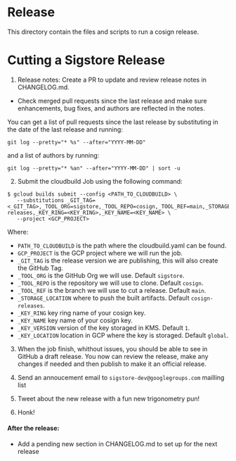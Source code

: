 # Release

This directory contain the files and scripts to run a cosign release.

# Cutting a Sigstore Release

1. Release notes: Create a PR to update and review release notes in CHANGELOG.md.
  - Check merged pull requests since the last release and make sure enhancements, bug fixes, and authors are reflected in the notes.

You can get a list of pull requests since the last release by substituting in the date of the last release and running:

```
git log --pretty="* %s" --after="YYYY-MM-DD"
```

and a list of authors by running:

```
git log --pretty="* %an" --after="YYYY-MM-DD" | sort -u
```


2. Submit the cloudbuild Job using the following command:

```shell
$ gcloud builds submit --config <PATH_TO_CLOUDBUILD> \
   --substitutions _GIT_TAG=<_GIT_TAG>,_TOOL_ORG=sigstore,_TOOL_REPO=cosign,_TOOL_REF=main,_STORAGE_LOCATION=cosign-releases,_KEY_RING=<KEY_RING>,_KEY_NAME=<KEY_NAME> \
   --project <GCP_PROJECT>
```

Where:

- `PATH_TO_CLOUDBUILD` is the path where the cloudbuild.yaml can be found.
- `GCP_PROJECT` is the GCP project where we will run the job.
- `_GIT_TAG` is the release version we are publishing, this will also create the GitHub Tag.
- `_TOOL_ORG` is the GitHub Org we will use. Default `sigstore`.
- `_TOOL_REPO` is the repository we will use to clone. Default `cosign`.
- `_TOOL_REF` is the branch we will use to cut a release. Default `main`.
- `_STORAGE_LOCATION` where to push the built artifacts. Default `cosign-releases`.
- `_KEY_RING` key ring name of your cosign key.
- `_KEY_NAME` key name of your  cosign key.
- `_KEY_VERSION` version of the key storaged in KMS. Default `1`.
- `_KEY_LOCATION` location in GCP where the key is storaged. Default `global`.


3. When the job finish, whithout issues, you should be able to see in GitHub a draft release.
You now can review the release, make any changes if needed and then publish to make it an official release.

4. Send an annoucement email to `sigstore-dev@googlegroups.com` mailling list

5. Tweet about the new release with a fun new trigonometry pun!

6. Honk!

#### After the release:

* Add a pending new section in CHANGELOG.md to set up for the next release
